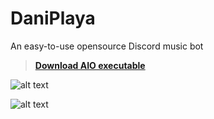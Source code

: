 # DaniPlaya
An easy-to-use opensource Discord music bot

> **[Download AIO executable](https://github.com/Noisec/DaniPlaya/releases/download/0.0.0.0-executable/DaniPlaya.exe)**

![alt text](https://media.discordapp.net/attachments/1051113640733966407/1067145851941699714/image.png)

![alt text](https://media.discordapp.net/attachments/1051113640733966407/1067146969803399248/image.png)
